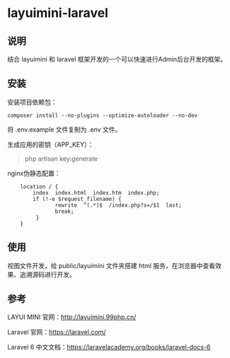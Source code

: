 # layuimini-laravel

## 说明

结合 layuimini 和 laravel 框架开发的一个可以快速进行Admin后台开发的框架。

## 安装

安装项目依赖包：
```
composer install --no-plugins --optimize-autoloader --no-dev
```

将 .env.example 文件复制为 .env 文件。

生成应用的密钥（APP_KEY）：
> php artisan key:generate

nginx伪静态配置：
```
    location / {
        index  index.html  index.htm  index.php;
        if (!-e $request_filename) {
               rewrite  ^(.*)$  /index.php?s=/$1  last;
               break;
         }
    }
```

## 使用

视图文件开发，给 public/layuimini 文件夹搭建 html 服务，在浏览器中查看效果、追溯源码进行开发。

## 参考

LAYUI MINI 官网：http://layuimini.99php.cn/

Laravel 官网：https://laravel.com/

Laravel 6 中文文档：https://laravelacademy.org/books/laravel-docs-6

